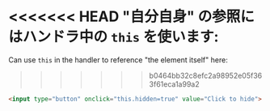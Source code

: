 <<<<<<< HEAD
"自分自身" の参照にはハンドラ中の `this` を使います:
=======
Can use `this` in the handler to reference "the element itself" here:
>>>>>>> b0464bb32c8efc2a98952e05f363f61eca1a99a2

```html run height=50
<input type="button" onclick="this.hidden=true" value="Click to hide">
```
